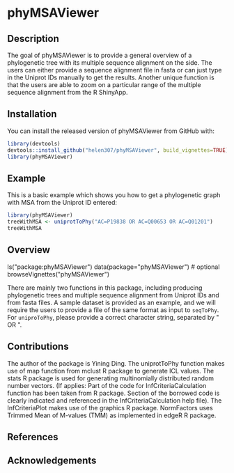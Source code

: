 
# phyMSAViewer 

<!-- badges: start -->
<!-- badges: end -->

## Description
The goal of phyMSAViewer is to provide a general overview of a phylogenetic tree with its multiple sequence alignment on the side. The users can either provide a sequence alignment file in fasta or can just type in the Uniprot IDs manually to get the results. Another unique function is that the users are able to zoom on a particular range of the multiple sequence alignment from the R ShinyApp.

## Installation

You can install the released version of phyMSAViewer from GitHub with:

``` r
library(devtools)
devtools::install_github("helen307/phyMSAViewer", build_vignettes=TRUE)
library(phyMSAViewer)
```

## Example

This is a basic example which shows you how to get a phylogenetic graph with MSA from the Uniprot ID entered:

``` r
library(phyMSAViewer)
treeWithMSA <- uniprotToPhy("AC=P19838 OR AC=Q00653 OR AC=Q01201")
treeWithMSA
```

## Overview
ls("package:phyMSAViewer")
data(package="phyMSAViewer") # optional
browseVignettes("phyMSAViewer")

There are mainly two functions in this package, including producing phylogenetic trees and multiple sequence alignment from Uniprot IDs and from fasta files. A sample dataset is provided as an example, and we will require the users to provide a file of the same format as input to `seqToPhy`. For `uniproToPhy`, please provide a correct character string, separated by " OR ".

## Contributions
The author of the package is Yining Ding. The uniprotToPhy function makes use of map function from mclust R package to generate ICL values. The stats R package is used for generating multinomially distributed random number vectors. (If applies: Part of the code for InfCriteriaCalculation function has been taken from <NamePackage> R package. Section of the borrowed code is clearly indicated and referenced in the InfCriteriaCalculation help file). The InfCriteriaPlot makes use of the graphics R package. NormFactors uses Trimmed Mean of M-values (TMM) as implemented in edgeR R package.


## References

## Acknowledgements

